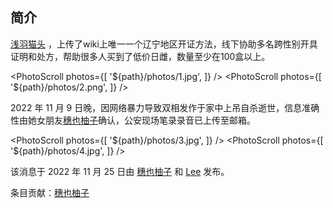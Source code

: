 ## 简介

[浅羽猫头](https://twitter.com/homoyamakaze) ，上传了wiki上唯一一个辽宁地区开证方法，线下协助多名跨性别开具证明和处方，帮助很多人买到了低价日雌，数量至少在100盒以上。

<PhotoScroll photos={[ '${path}/photos/1.jpg', ]} />  <PhotoScroll photos={[ '${path}/photos/2.png', ]} />

2022 年 11 月 9 日晚，因网络暴力导致双相发作于家中上吊自杀逝世，信息准确性由她女朋友[穗也柚子](https://twitter.com/YuzuTvT)确认，公安现场笔录录音已上传至邮箱。

<PhotoScroll photos={[ '${path}/photos/3.jpg', ]} />  <PhotoScroll photos={[ '${path}/photos/4.jpg', ]} />

该消息于 2022 年 11 月 25 日由 [穗也柚子](https://twitter.com/YuzuTvT) 和 [Lee](https://twitter.com/rbqwansui) 发布。

条目贡献：[穗也柚子](https://twitter.com/YuzuTvT)
